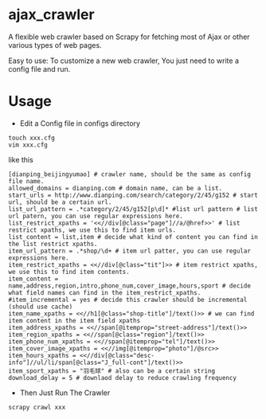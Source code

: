 ajax_crawler
============

A flexible web crawler based on Scrapy for fetching most of Ajax or other various types of web pages. 

Easy to use: To customize a new web crawler, You just need to write a config file and run.

# Usage
* Edit a Config file in configs directory
```
touch xxx.cfg
vim xxx.cfg
```
like this
```
[dianping_beijingyumao] # crawler name, should be the same as config file name.
allowed_domains = dianping.com # domain name, can be a list.
start_urls = http://www.dianping.com/search/category/2/45/g152 # start url, should be a certain url.
list_url_pattern = .*category/2/45/g152[p\d]* #list url pattern # list url patern, you can use regular expressions here.
list_restrict_xpaths = '<<//div[@class="page"]//a/@href>>' # list restrict xpaths, we use this to find item urls.
list_content = list,item # decide what kind of content you can find in the list restrict xpaths.
item_url_pattern = .*shop/\d+ # item url patter, you can use regular expressions here.
item_restrict_xpaths = <<//div[@class="tit"]>> # item restrict xpaths, we use this to find item contents.
item_content = name,address,region,intro,phone_num,cover_image,hours,sport # decide what field names can find in the item_restrict_xpaths.
#item_incremental = yes # decide this crawler should be incremental (should use cache)
item_name_xpaths = <<//h1[@class="shop-title"]/text()>> # we can find item content in the item field xpaths
item_address_xpaths = <<//span[@itemprop="street-address"]/text()>>
item_region_xpaths = <<//span[@class="region"]/text()>>
item_phone_num_xpaths = <<//span[@itemprop="tel"]/text()>>
item_cover_image_xpaths = <<//img[@itemprop="photo"]/@src>>
item_hours_xpaths = <<//div[@class="desc-info"]//ul/li/span[@class="J_full-cont"]/text()>>
item_sport_xpaths = "羽毛球" # also can be a certain string
download_delay = 5 # downlaod delay to reduce crawling frequency
```
* Then Just Run The Crawler
```
scrapy crawl xxx
```
